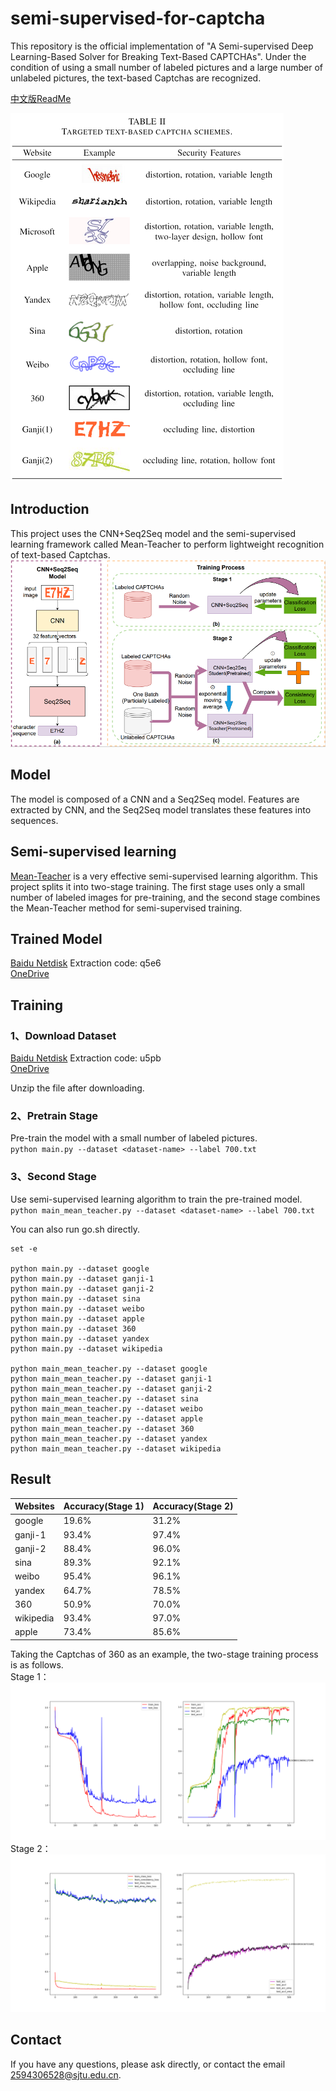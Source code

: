 # semi-supervised-for-captcha

This repository is the official implementation of "A Semi-supervised Deep Learning-Based Solver for Breaking Text-Based CAPTCHAs". Under the condition of using a small number of labeled pictures and a large number of unlabeled pictures, the text-based Captchas are recognized.

[中文版ReadMe](https://github.com/2594306528/semi-supervised-for-captcha/blob/main/README_Chinese.md)

![image](https://github.com/2594306528/semi-supervised-for-captcha/blob/main/images/1.png)
## Introduction
This project uses the CNN+Seq2Seq model and the semi-supervised learning framework called Mean-Teacher to perform lightweight recognition of text-based Captchas.
</br>
![image](https://github.com/2594306528/semi-supervised-for-captcha/blob/main/images/2.png)
</br>

## Model
The model is composed of a CNN and a Seq2Seq model. Features are extracted by CNN, and the Seq2Seq model translates these features into sequences.
## Semi-supervised learning
[Mean-Teacher](https://github.com/CuriousAI/mean-teacher) is a very effective semi-supervised learning algorithm. This project splits it into two-stage training. The first stage uses only a small number of labeled images for pre-training, and the second stage combines the Mean-Teacher method for semi-supervised training.

## Trained Model
[Baidu Netdisk](https://pan.baidu.com/s/1yNomSJc9tjq76HfCcupOfw) Extraction code: q5e6</br>
[OneDrive](https://sjtueducn-my.sharepoint.com/:u:/g/personal/2594306528_sjtu_edu_cn/EYYSiq8JP2hLlndRv0d68XIBJRjj7m9PtEOeyIC5xcLCTQ?e=9RHAiq)

## Training

### 1、Download Dataset
[Baidu Netdisk](https://pan.baidu.com/s/1re9qP0sBjZ8DGerNdjDGVQ) Extraction code: u5pb</br>
[OneDrive](https://sjtueducn-my.sharepoint.com/:u:/g/personal/2594306528_sjtu_edu_cn/ETsYouBCbxlKk7FPo-9rafwBJQL7gAwZrUXxYTJXlfx0mg?e=TCp5sl)

Unzip the file after downloading.
### 2、Pretrain Stage
Pre-train the model with a small number of labeled pictures.</br>
`python main.py --dataset <dataset-name> --label 700.txt`
### 3、Second Stage
Use semi-supervised learning algorithm to train the pre-trained model.</br>
`python main_mean_teacher.py --dataset <dataset-name> --label 700.txt`

You can also run go.sh directly.
``` shell
set -e

python main.py --dataset google
python main.py --dataset ganji-1
python main.py --dataset ganji-2
python main.py --dataset sina
python main.py --dataset weibo
python main.py --dataset apple
python main.py --dataset 360
python main.py --dataset yandex
python main.py --dataset wikipedia

python main_mean_teacher.py --dataset google
python main_mean_teacher.py --dataset ganji-1
python main_mean_teacher.py --dataset ganji-2
python main_mean_teacher.py --dataset sina
python main_mean_teacher.py --dataset weibo
python main_mean_teacher.py --dataset apple
python main_mean_teacher.py --dataset 360
python main_mean_teacher.py --dataset yandex
python main_mean_teacher.py --dataset wikipedia
```

## Result

|Websites|Accuracy(Stage 1)|Accuracy(Stage 2)|
|-----|------------|-----------|
|google|19.6%|31.2%|
|ganji-1|93.4%|97.4%|
|ganji-2|88.4%|96.0%|
|sina|89.3%|92.1%|
|weibo|95.4%|96.1%|
|yandex|64.7%|78.5%|
|360|50.9%|70.0%|
|wikipedia|93.4%|97.0%|
|apple|73.4%|85.6%|

Taking the Captchas of 360 as an example, the two-stage training process is as follows.
</br>
Stage 1：
![image](https://github.com/2594306528/semi-supervised-for-captcha/blob/main/result/360_700.txt.png)
</br>
Stage 2：
![image](https://github.com/2594306528/semi-supervised-for-captcha/blob/main/result/MT_360_700.txt.png)
</br>

## Contact
If you have any questions, please ask directly, or contact the email 2594306528@sjtu.edu.cn.
